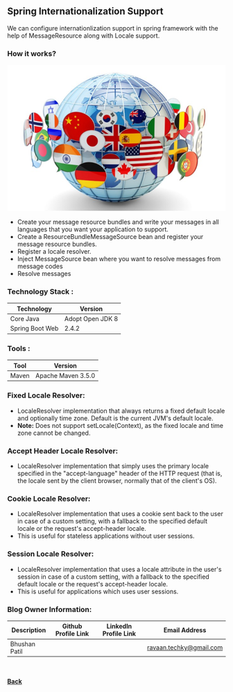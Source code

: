 ## Spring Internationalization Support

We can configure internationlization support in spring framework with the help of MessageResource along with Locale support.

### How it works?

![spring_internationalization_support](./images/spring_internationalization_support.png)

- Create your message resource bundles and write your messages in all languages that you want your application to support.
- Create a ResourceBundleMessageSource bean and register your message resource bundles.
- Register a locale resolver.
- Inject MessageSource bean where you want to resolve messages from message codes
- Resolve messages

### Technology Stack :

| Technology | Version |
| ------- | ------- |
| Core Java | Adopt Open JDK 8 |
| Spring Boot Web | 2.4.2 |

### Tools :

| Tool | Version |
| ------- | ------- |
| Maven | Apache Maven 3.5.0 |


### Fixed Locale Resolver:
- LocaleResolver implementation that always returns a fixed default locale and optionally time zone. Default is the current JVM's default locale.
- **Note:** Does not support setLocale(Context), as the fixed locale and time zone cannot be changed.

### Accept Header Locale Resolver:
- LocaleResolver implementation that simply uses the primary locale specified in the "accept-language" header of the HTTP request (that is, the locale sent by the client browser, normally that of the client's OS).

### Cookie Locale Resolver:
- LocaleResolver implementation that uses a cookie sent back to the user in case of a custom setting, with a fallback to the specified default locale or the request's accept-header locale.
- This is useful for stateless applications without user sessions.

### Session Locale Resolver:
- LocaleResolver implementation that uses a locale attribute in the user's session in case of a custom setting, with a fallback to the specified default locale or the request's accept-header locale.
- This is useful for applications which uses user sessions.

 ### Blog Owner Information:

| Description | Github Profile Link  | LinkedIn Profile Link | Email Address
| -------- | -------- | -------- | -------- |
| Bhushan Patil | [<i class="fa fa-external-link"></i>](https://github.com/ravaan-techky/) | [<i class="fa fa-external-link"></i>](https://www.linkedin.com/in/bhushan-patil-1bbab528/) | [ravaan.techky@gmail.com](mailto:ravaan.techky@gmail.com) |

<br/><br/>
[<i class="fa fa-arrow-left"></i> **Back**](/documentation/)
